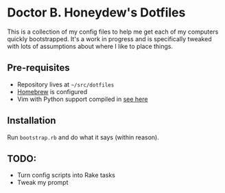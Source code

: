 # Doctor B. Honeydew's Dotfiles

This is a collection of my config files to help me get each of my
computers quickly bootstrapped. It's a work in progress and is
specifically tweaked with lots of assumptions about where I like
to place things.

## Pre-requisites

* Repository lives at `~/src/dotfiles`
* [Homebrew](http://mxcl.github.com/homebrew/) is configured
* Vim with Python support compiled in [see here](http://www.andrewvos.com/2011/07/23/upgrading-vim-on-os-x-with-homebrew/)

## Installation

Run `bootstrap.rb` and do what it says (within reason).

## TODO:

* Turn config scripts into Rake tasks
* Tweak my prompt
